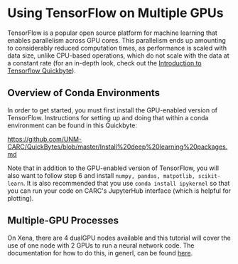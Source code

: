 # Using TensorFlow on Multiple GPUs #

TensorFlow is a popular open source platform for machine learning that enables parallelism across GPU cores. This parallelism ends up amounting to considerably 
reduced computation times, as performance is scaled with data size, unlike CPU-based operations, which do not scale with the data at a constant rate (for an
in-depth look, check out the [Introduction to Tensorflow Quickbyte](https://github.com/UNM-CARC/QuickBytes/blob/master/Tensorflow_documentation.md)).

## Overview of Conda Environments ##

In order to get started, you must first install the GPU-enabled version of TensorFlow. Instructions for setting up and doing that within a conda environment can be
found in this Quickbyte:

https://github.com/UNM-CARC/QuickBytes/blob/master/Install%20deep%20learning%20packages.md

Note that in addition to the GPU-enabled version of TensorFlow, you will also want to follow step 6 and install `numpy, pandas, matpotlib, scikit-learn`. It is
also recommended that you use `conda install ipykernel` so that you can run your code on CARC's JupyterHub interface (which is helpful for plotting).

## Multiple-GPU Processes ##

On Xena, there are 4 dualGPU nodes available and this tutorial will cover the use of one node with 2 GPUs to run a neural network code. The documentation for how to
do this, in generl, can be found [here](https://keras.io/guides/distributed_training/).
